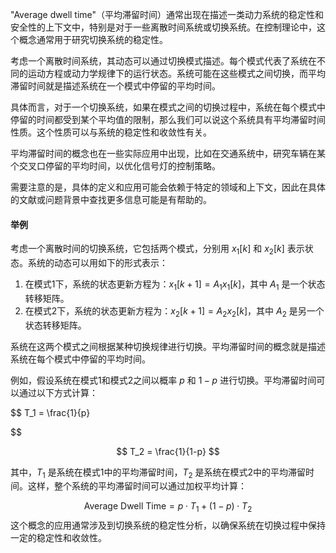 "Average dwell time"（平均滞留时间）通常出现在描述一类动力系统的稳定性和安全性的上下文中，特别是对于一些离散时间系统或切换系统。在控制理论中，这个概念通常用于研究切换系统的稳定性。

考虑一个离散时间系统，其动态可以通过切换模式描述。每个模式代表了系统在不同的运动方程或动力学规律下的运行状态。系统可能在这些模式之间切换，而平均滞留时间就是描述系统在一个模式中停留的平均时间。

具体而言，对于一个切换系统，如果在模式之间的切换过程中，系统在每个模式中停留的时间都受到某个平均值的限制，那么我们可以说这个系统具有平均滞留时间性质。这个性质可以与系统的稳定性和收敛性有关。

平均滞留时间的概念也在一些实际应用中出现，比如在交通系统中，研究车辆在某个交叉口停留的平均时间，以优化信号灯的控制策略。

需要注意的是，具体的定义和应用可能会依赖于特定的领域和上下文，因此在具体的文献或问题背景中查找更多信息可能是有帮助的。

#### 举例

考虑一个离散时间的切换系统，它包括两个模式，分别用 $x_1[k]$ 和 $x_2[k]$ 表示状态。系统的动态可以用如下的形式表示：

1. 在模式1下，系统的状态更新方程为：$x_1[k+1] = A_1 x_1[k]$，其中 $A_1$ 是一个状态转移矩阵。
2. 在模式2下，系统的状态更新方程为：$x_2[k+1] = A_2 x_2[k]$，其中 $A_2$ 是另一个状态转移矩阵。

系统在这两个模式之间根据某种切换规律进行切换。平均滞留时间的概念就是描述系统在每个模式中停留的平均时间。

例如，假设系统在模式1和模式2之间以概率 $p$ 和 $1-p$ 进行切换。平均滞留时间可以通过以下方式计算：

$$
 T_1 = \frac{1}{p} 

$$

$$
 T_2 = \frac{1}{1-p} 
$$

其中，$T_1$ 是系统在模式1中的平均滞留时间，$T_2$ 是系统在模式2中的平均滞留时间。这样，整个系统的平均滞留时间可以通过加权平均计算：

$$
 \text{Average Dwell Time} = p \cdot T_1 + (1-p) \cdot T_2 
$$
这个概念的应用通常涉及到切换系统的稳定性分析，以确保系统在切换过程中保持一定的稳定性和收敛性。